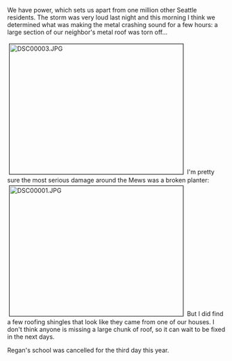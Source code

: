 We have power, which sets us apart from one million other Seattle residents.  The storm was very loud last night and this morning I think we determined what was making the metal crashing sound for a few hours: a large section of our neighbor's metal roof was torn off...

<img src="/uploads/2006/12/DSC00003.jpg" height="300" width="400" border="1" hspace="4" vspace="4" alt="DSC00003.JPG" title="DSC00003.JPG" />
I'm pretty sure the most serious damage around the Mews was a broken planter:


<img src="/uploads/2006/12/DSC00001-1.jpg" height="300" width="400" border="1" hspace="4" vspace="4" alt="DSC00001.JPG" title="DSC00001.JPG" />
But I did find a few roofing shingles that look like they came from one of our houses.  I don't think anyone is missing a large chunk of roof, so it can wait to be fixed in the next days.

Regan's school was cancelled for the third day this year.
